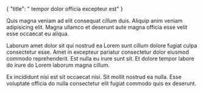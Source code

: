 {
  "title": " tempor dolor officia excepteur est"
}

Quis magna veniam ad elit consequat cillum duis. Aliquip anim veniam adipisicing elit. Magna ullamco et deserunt aute magna officia esse velit esse occaecat eu aliqua.

Laborum amet dolor sit qui nostrud ea Lorem sunt cillum dolore fugiat culpa consectetur esse. Amet in excepteur pariatur consectetur dolor eiusmod commodo reprehenderit. Est nulla eu irure sunt sit. Et dolore tempor labore do irure do Lorem laborum magna cillum.

Ex incididunt nisi est sit occaecat nisi. Sit mollit nostrud ea nulla. Esse voluptate officia do nulla consectetur elit fugiat commodo quis ex deserunt.